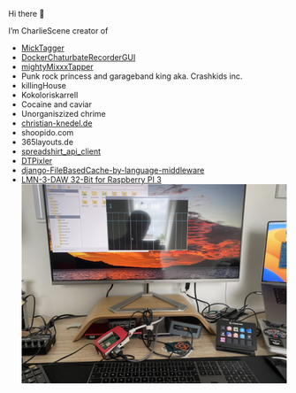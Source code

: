 Hi there 👋

I’m CharlieScene creator of  
- [MickTagger](https://github.com/terrorist-squad/MickTagger)
- [DockerChaturbateRecorderGUI](https://github.com/terrorist-squad/DockerChaturbateRecorderGUI)
- [mightyMixxxTapper](https://github.com/terrorist-squad/mightyMixxxTapper)
- Punk rock princess and garageband king aka. Crashkids inc.
- killingHouse 
- Kokoloriskarrell
- Cocaine and caviar
- Unorganiszized chrime
- [christian-knedel.de](h´https://github.com/terrorist-squad/knedelverse)
- shoopido.com
- 365layouts.de
- [spreadshirt_api_client](https://github.com/terrorist-squad/spreadshirt_api_client)
- [DTPixler](https://github.com/terrorist-squad/DTPixler)
- [django-FileBasedCache-by-language-middleware](https://github.com/terrorist-squad/django-FileBasedCache-by-language-middleware)
- [LMN-3-DAW 32-Bit for Raspberry PI 3](https://github.com/terrorist-squad/LMN-3-DAW)
![LMN-3-DAW 32-Bit for Raspberry PI 3](https://raw.githubusercontent.com/terrorist-squad/terrorist-squad/main/IMG_3082.jpg)
